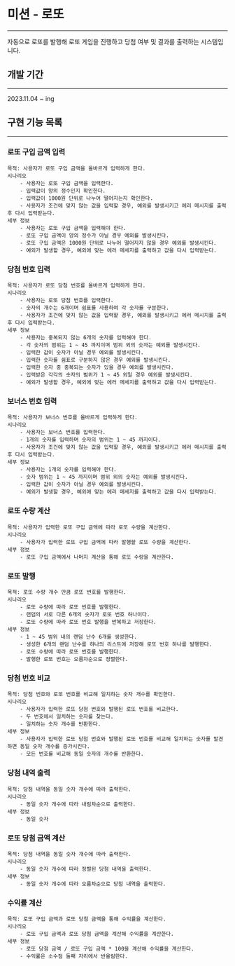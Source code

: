 # 미션 - 로또
---
자동으로 로또를 발행해 로또 게임을 진행하고 당첨 여부 및 결과를 출력하는 시스템입니다.


## 개발 기간
---
2023.11.04 ~ ing


## 구현 기능 목록
---
### 로또 구입 금액 입력
    목적: 사용자가 로또 구입 금액을 올바르게 입력하게 한다.
    시나리오 
        - 사용자는 로또 구입 금액을 입력한다.
        - 입력값이 양의 정수인지 확인한다.
        - 입력값이 1000원 단위로 나누어 떨어지는지 확인한다. 
        - 사용자가 조건에 맞지 않는 값을 입력할 경우, 예외를 발생시키고 에러 메시지를 출력 후 다시 입력받는다.
    세부 정보
		- 사용자는 로또 구입 금액을 입력해야 한다. 
        - 로또 구입 금액이 양의 정수가 아닐 경우 예외를 발생시킨다. 
		- 로또 구입 금액은 1000원 단위로 나누어 떨어지지 않을 경우 예외를 발생시킨다. 
		- 예외가 발생할 경우, 예외에 맞는 에러 메세지를 출력하고 값을 다시 입력받는다. 


### 당첨 번호 입력
    목적: 사용자가 로또 당첨 번호를 올바르게 입력하게 한다.
    시나리오 
        - 사용자는 로또 당첨 번호를 입력한다.
        - 숫자의 개수는 6개이며 쉼표를 사용하여 각 숫자를 구분한다. 
        - 사용자가 조건에 맞지 않는 값을 입력할 경우, 예외를 발생시키고 에러 메시지를 출력 후 다시 입력받는다.
    세부 정보
        - 사용자는 중복되지 않는 6개의 숫자를 입력해야 한다.
		- 각 숫자의 범위는 1 ~ 45 까지이며 범위 외의 숫자는 예외를 발생시킨다. 
        - 입력한 값이 숫자가 아닐 경우 예외를 발생시킨다.
        - 입력한 숫자를 쉼표로 구분하지 않은 경우 예외를 발생시킨다.
        - 입력한 숫자 중 중복되는 숫자가 있을 경우 예외를 발생시킨다.
        - 입력받은 각각의 숫자의 범위가 1 ~ 45 외일 경우 예외를 발생시킨다.
		- 예외가 발생할 경우, 예외에 맞는 에러 메세지를 출력하고 값을 다시 입력받는다. 


### 보너스 번호 입력
    목적: 사용자가 보너스 번호를 올바르게 입력하게 한다.
    시나리오 
        - 사용자는 보너스 번호를 입력한다.
        - 1개의 숫자를 입력하며 숫자의 범위는 1 ~ 45 까지이다.
        - 사용자가 조건에 맞지 않는 값을 입력할 경우, 예외를 발생시키고 에러 메시지를 출력 후 다시 입력받는다.
    세부 정보
        - 사용자는 1개의 숫자를 입력해야 한다. 
        - 숫자 범위는 1 ~ 45 까지이며 범위 외의 숫자는 예외를 발생시킨다. 
        - 입력한 값이 숫자가 아닐 경우 예외를 발생시킨다.
		- 예외가 발생할 경우, 예외에 맞는 에러 메세지를 출력하고 값을 다시 입력받는다. 


### 로또 수량 계산
    목적: 사용자가 입력한 로또 구입 금액에 따라 로또 수량을 계산한다.
    시나리오 
        - 사용자가 입력한 로또 구입 금액에 따라 발행할 로또 수량을 계산한다. 
    세부 정보
        - 로또 구입 금액에서 나머지 계산을 통해 로또 수량을 계산한다. 


### 로또 발행
    목적: 로또 수량 개수 만큼 로또 번호를 발행한다. 
    시나리오 
        - 로또 수량에 따라 로또 번호를 발행한다. 
        - 랜덤의 서로 다른 6개의 숫자가 로또 번호 하나이다.
        - 로또 수량에 따라 로또 번호 발행을 반복하고 저장한다. 
    세부 정보
        - 1 ~ 45 범위 내의 랜덤 난수 6개를 생성한다.
		- 생성한 6개의 랜덤 난수를 하나의 리스트에 저장해 로또 번호 하나를 발행한다. 
        - 로또 수량에 따라 로또 번호를 발행한다.
		- 발행한 로또 번호는 오름차순으로 정렬한다.


### 당첨 번호 비교
	목적: 당첨 번호와 로또 번호를 비교해 일치하는 숫자 개수를 확인한다. 
	시나리오
		- 사용자가 입력한 로또 당첨 번호와 발행된 로또 번호를 비교한다.
		- 두 번호에서 일치하는 숫자를 찾는다.
		- 일치하는 숫자 개수를 반환한다. 
	세부 정보
		- 사용자가 입력한 로또 당첨 번호와 발행된 로또 번호를 비교해 일치하는 숫자를 발견하면 동일 숫자 개수를 증가시킨다.
		- 모든 번호를 비교해 동일 숫자의 개수를 반환한다. 


### 당첨 내역 출력
	목적: 당첨 내역을 동일 숫자 개수에 따라 출력한다.
	시나리오
		- 동일 숫자 개수에 따라 내림차순으로 출력한다. 
	세부 정보
		- 동일 숫자


### 로또 당첨 금액 계산
	목적: 당첨 내역을 동일 숫자 개수에 따라 출력한다.
	시나리오
		- 동일 숫자 개수에 따라 정렬된 당첨 내역을 출력한다. 
	세부 정보
		- 동일 숫자 개수에 따라 오름차순으로 당첨 내역을 출력한다. 



### 수익률 계산
	목적: 로또 구입 금액과 로또 당첨 금액을 통해 수익률을 계산한다. 
	시나리오
		- 로또 구입 금액과 로또 당첨 금액을 계산해 수익률을 계산한다.   
	세부 정보
        - 로또 당첨 금액 / 로또 구입 금액 * 100을 계산해 수익률을 계산한다. 
		- 수익률은 소수점 둘째 자리에서 반올림한다. 

